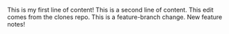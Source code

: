 This is my first line of content!
This is a second line of content.
This edit comes from the clones repo.
This is a feature-branch change.
New feature notes!
